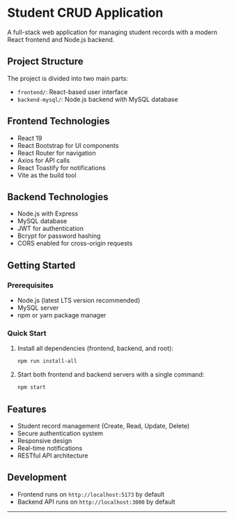 # Student CRUD Application

A full-stack web application for managing student records with a modern React frontend and Node.js backend.

## Project Structure

The project is divided into two main parts:

- `frontend/`: React-based user interface
- `backend-mysql/`: Node.js backend with MySQL database

## Frontend Technologies

- React 19
- React Bootstrap for UI components
- React Router for navigation
- Axios for API calls
- React Toastify for notifications
- Vite as the build tool

## Backend Technologies

- Node.js with Express
- MySQL database
- JWT for authentication
- Bcrypt for password hashing
- CORS enabled for cross-origin requests

## Getting Started

### Prerequisites

- Node.js (latest LTS version recommended)
- MySQL server
- npm or yarn package manager

### Quick Start

1. Install all dependencies (frontend, backend, and root):

   ```bash
   npm run install-all
   ```

2. Start both frontend and backend servers with a single command:
   ```bash
   npm start
   ```

## Features

- Student record management (Create, Read, Update, Delete)
- Secure authentication system
- Responsive design
- Real-time notifications
- RESTful API architecture

## Development

- Frontend runs on `http://localhost:5173` by default
- Backend API runs on `http://localhost:3000` by default

-------

